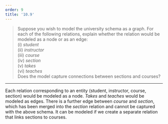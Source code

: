 ```yaml
---
order: 9
title: '10.9'
---
```

> Suppose you wish to model the university schema as a graph. For each of the 
> following relations, explain whether the relation would be modeled as a node 
> or as an edge: <br>
> (i) _student_ <br> 
> (ii) _instructor_ <br>
> (iii) _course_ <br>
> (iv) _section_ <br>
> (v) _takes_ <br>
> (vi) _teaches_ <br>
> Does the model capture connections between sections and courses? 
--------------------------------

Each relation corresponding to an entity (student, instructor, course, section) would be 
modeled as a node. _Takes_ and _teaches_ would be modeled as edges. There is a further 
edge between _course_ and _section_, which has been merged into the _section_ relation 
and cannot be captured with the above schema. It can be modeled if we create a separate 
relation that links sections to courses. 